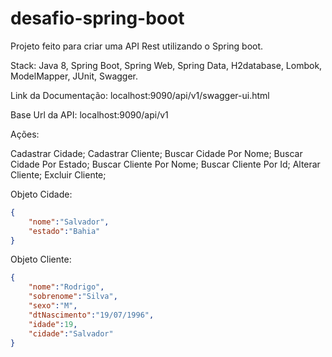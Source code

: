 # desafio-spring-boot

Projeto feito para criar uma API Rest utilizando o Spring boot.

Stack: Java 8, Spring Boot, Spring Web, Spring Data, H2database, Lombok, ModelMapper, JUnit, Swagger.

Link da Documentação: localhost:9090/api/v1/swagger-ui.html

Base Url da API: localhost:9090/api/v1

Ações:

Cadastrar Cidade;
Cadastrar Cliente;
Buscar Cidade Por Nome;
Buscar Cidade Por Estado;
Buscar Cliente Por Nome;
Buscar Cliente Por Id;
Alterar Cliente;
Excluir Cliente;

Objeto Cidade:
```json
{
	"nome":"Salvador",
	"estado":"Bahia"
}
```

Objeto Cliente:
```json
{
	"nome":"Rodrigo",
	"sobrenome":"Silva",
	"sexo":"M",
	"dtNascimento":"19/07/1996",
	"idade":19,
	"cidade":"Salvador"
}
```
